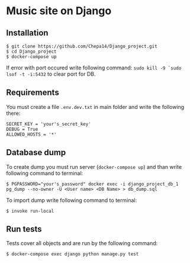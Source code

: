 # Music site on Django

## Installation
```
$ git clone https://github.com/Chepa14/Django_project.git
$ cd Django_project
$ docker-compose up
```

If error with port occured write following command: ```sudo kill -9 `sudo lsof -t -i:5432``` to clear port for DB.

## Requirements

You must create a file `.env.dev.txt` in main folder and write the following there:
```
SECRET_KEY = 'your's_secret_key'
DEBUG = True
ALLOWED_HOSTS = '*'
```
## Database dump

To create dump you must run server (```docker-compose up```) and than write following command to terminal:
```
$ PGPASSWORD="your's_password" docker exec -i django_project_db_1  pg_dump --no-owner -U <User name> <DB Name> > db_dump.sql
```
To import dump write following command to terminal:
```
$ invoke run-local
```
## Run tests

Tests cover all objects and are run by the following command: 
```
$ docker-compose exec django python manage.py test
```
